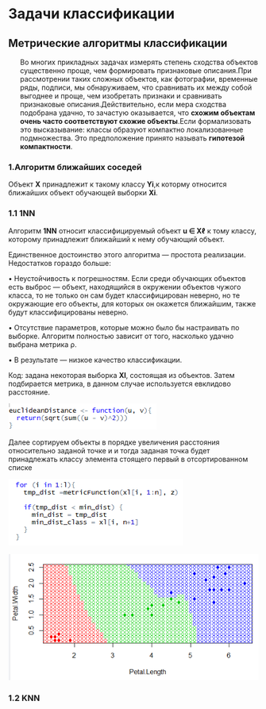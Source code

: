 <!DOCTYPE html>
<html>
<head>
  <meta charset="utf-8">
  <base href="https://github.com/TkachenkoSergey/SMPR/blob/master/" ></base>
</head>
<body>
  
  <h1>Задачи классификации</h1>
  
  
 
  
 <h2>Метрические алгоритмы классификации</h2> 
  
 
  
  <p><ol>
Во многих прикладных задачах измерять степень сходства объектов существенно проще, чем формировать признаковые описания.При рассмотрении таких сложных объектов, как фотографии, временные ряды, подписи, мы обнаруживаем, что сравнивать их между собой выгоднее и проще, чем изобретать признаки и сравнивать признаковые описания.Действительно, если мера сходства подобрана удачно, то зачастую оказывается, что <b>схожим объектам очень часто соответствуют схожие объекты</b>.Если формализовать это высказывание: классы образуют компактно локализованные подмножества. Это предположение принято называть <b>гипотезой компактности</b>.
  </ol></p>
  
  
  <h3>1.Алгоритм ближайших соседей</h3>
  
  <p>Объект <b>X</b> принадлежит к такому классу <b>Yi</b>,к которму относится ближайших объект обучающей выборки <b>Xi</b>.</p>
  
  <h3>1.1 1NN </h3>
  
  <p>Алгоритм <b>1NN</b> относит классифицируемый объект <b>u ∈ Xℓ</b> к тому классу, которому принадлежит ближайший к нему обучающий объект.
  <p>Единственное достоинство этого алгоритма — простота реализации. Недостатков гораздо больше:</p>
<p>• Неустойчивость к погрешностям. Если среди обучающих объектов есть выброс — объект, находящийся в окружении объектов чужого класса, то не только он сам будет классифицирован неверно, но те окружающие его объекты, для которых он окажется ближайшим, также будут классифицированы неверно.</p>
<p>• Отсутствие параметров, которые можно было бы настраивать по выборке. Алгоритм полностью зависит от того, насколько удачно выбрана метрика ρ.</p>
<p>• В результате — низкое качество классификации.</p>
</p>
 
 <p>Код: задана некоторая выборка <b>Xl</b>, состоящая из объектов. Затем подбирается метрика, в данном случае используется евклидово расстояние.
  <p><img src="евклидово расстояние.png"> </p>
  
  <p>Далее сортируем объекты в порядке увеличения расстояния  относительно заданой точке и и тогда заданая точка будет принадлежать классу элемента стоящего первый в отсортированном списке</p>
  <p><img src="1.png"></p>
  
   <p><img src="2.png"> </p>
   
   <h3>1.2 KNN </h3>
  
  
</body>
</html>
